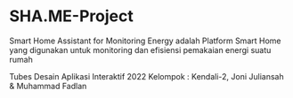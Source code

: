# SHA.ME-Project
 Smart Home Assistant for Monitoring Energy adalah
 Platform Smart Home yang digunakan untuk monitoring dan efisiensi 
 pemakaian energi suatu rumah
 
 Tubes Desain Aplikasi Interaktif 2022
 Kelompok : Kendali-2, 
 Joni Juliansah &
 Muhammad Fadlan
